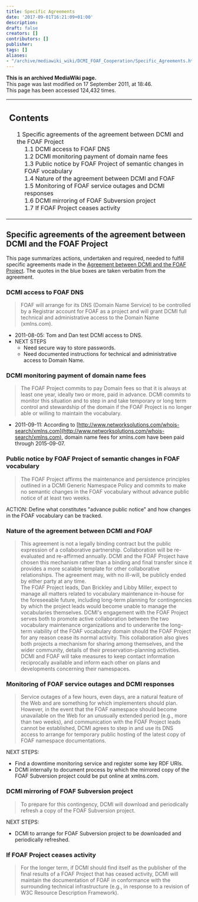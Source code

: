 ```yaml
---
title: Specific Agreements
date: '2017-09-01T16:21:09+01:00'
description: 
draft: false
creators: []
contributors: []
publisher: 
tags: []
aliases:
- "/archive/mediawiki_wiki/DCMI_FOAF_Cooperation/Specific_Agreements.html"
---
```


 **This is an archived MediaWiki page.**  
This page was last modified on 17 September 2011, at 18:46.  
This page has been accessed 124,432 times.

<table id="toc" class="toc">
  <tr>
    <td>
      <div id="toctitle">
        <h2>Contents</h2>
      </div>
      <ul>
        <li class="toclevel-1 tocsection-1">
          <a href="#Specific_agreements_of_the_agreement_between_DCMI_and_the_FOAF_Project"><span class="tocnumber">1</span> <span class="toctext">Specific agreements of the agreement between DCMI and the FOAF Project</span></a>
          <ul>
            <li class="toclevel-2 tocsection-2"><a href="#DCMI_access_to_FOAF_DNS"><span class="tocnumber">1.1</span> <span class="toctext">DCMI access to FOAF DNS</span></a></li>
            <li class="toclevel-2 tocsection-3"><a href="#DCMI_monitoring_payment_of_domain_name_fees"><span class="tocnumber">1.2</span> <span class="toctext">DCMI monitoring payment of domain name fees</span></a></li>
            <li class="toclevel-2 tocsection-4"><a href="#Public_notice_by_FOAF_Project_of_semantic_changes_in_FOAF_vocabulary"><span class="tocnumber">1.3</span> <span class="toctext">Public notice by FOAF Project of semantic changes in FOAF vocabulary</span></a></li>
            <li class="toclevel-2 tocsection-5"><a href="#Nature_of_the_agreement_between_DCMI_and_FOAF"><span class="tocnumber">1.4</span> <span class="toctext">Nature of the agreement between DCMI and FOAF</span></a></li>
            <li class="toclevel-2 tocsection-6"><a href="#Monitoring_of_FOAF_service_outages_and_DCMI_responses"><span class="tocnumber">1.5</span> <span class="toctext">Monitoring of FOAF service outages and DCMI responses</span></a></li>
            <li class="toclevel-2 tocsection-7"><a href="#DCMI_mirroring_of_FOAF_Subversion_project"><span class="tocnumber">1.6</span> <span class="toctext">DCMI mirroring of FOAF Subversion project</span></a></li>
            <li class="toclevel-2 tocsection-8"><a href="#If_FOAF_Project_ceases_activity"><span class="tocnumber">1.7</span> <span class="toctext">If FOAF Project ceases activity</span></a></li>
          </ul>
        </li>
      </ul>
    </td>
  </tr>
</table>

## Specific agreements of the agreement between DCMI and the FOAF Project 

This page summarizes actions, undertaken and required, needed to fulfill specific agreements made in the [Agreement between DCMI and the FOAF Project](http://dublincore.org/documents/2011/05/02/dcmi-foaf/). The quotes in the blue boxes are taken verbatim from the agreement.

### DCMI access to FOAF DNS 
> FOAF will arrange for its DNS (Domain Name Service) to be controlled by a Registrar account for FOAF as a project and will grant DCMI full technical and administrative access to the Domain Name (xmlns.com).
- 2011-08-05: Tom and Dan test DCMI access to DNS.
- NEXT STEPS
  - Need secure way to store passwords.
  - Need documented instructions for technical and administrative access to Domain Name.

### DCMI monitoring payment of domain name fees 
> The FOAF Project commits to pay Domain fees so that it is always at least one year, ideally two or more, paid in advance. DCMI commits to monitor this situation and to step in and take temporary or long term control and stewardship of the domain if the FOAF Project is no longer able or willing to maintain the vocabulary.
- 2011-09-11: According to [http://www.networksolutions.com/whois-search/xmlns.com](http://www.networksolutions.com/whois-search/xmlns.com), domain name fees for xmlns.com have been paid through 2015-09-07.

### Public notice by FOAF Project of semantic changes in FOAF vocabulary 
> The FOAF Project affirms the maintenance and persistence principles outlined in a DCMI Generic Namespace Policy and commits to make no semantic changes in the FOAF vocabulary without advance public notice of at least two weeks.

ACTION: Define what constitutes "advance public notice" and how changes in the FOAF vocabulary can be tracked.

### Nature of the agreement between DCMI and FOAF 
> This agreement is not a legally binding contract but the public expression of a collaborative partnership. Collaboration will be re-evaluated and re-affirmed annually. DCMI and the FOAF Project have chosen this mechanism rather than a binding and final transfer since it provides a more scalable template for other collaborative relationships. The agreement may, with no ill-will, be publicly ended by either party at any time.  
> The FOAF Project leads, Dan Brickley and Libby Miller, expect to manage all matters related to vocabulary maintenance in-house for the foreseeable future, including long-term planning for contingencies by which the project leads would become unable to manage the vocabularies themselves. DCMI's engagement with the FOAF Project serves both to promote active collaboration between the two vocabulary maintenance organizations and to underwrite the long-term viability of the FOAF vocabulary domain should the FOAF Project for any reason cease its normal activity. This collaboration also gives both projects a mechanism for sharing among themselves, and the wider community, details of their preservation-planning activities.  
> DCMI and FOAF will take measures to keep contact information reciprocally available and inform each other on plans and developments concerning their namespaces.
### Monitoring of FOAF service outages and DCMI responses 
> Service outages of a few hours, even days, are a natural feature of the Web and are something for which implementers should plan. However, in the event that the FOAF namespace should become unavailable on the Web for an unusually extended period (e.g., more than two weeks), and communication with the FOAF Project leads cannot be established, DCMI agrees to step in and use its DNS access to arrange for temporary public hosting of the latest copy of FOAF namespace documentations.

NEXT STEPS:

- Find a downtime monitoring service and register some key RDF URIs.
- DCMI internally to document process by which the mirrored copy of the FOAF Subversion project could be put online at xmlns.com.

### DCMI mirroring of FOAF Subversion project 
> To prepare for this contingency, DCMI will download and periodically refresh a copy of the FOAF Subversion project.

NEXT STEPS:

- DCMI to arrange for FOAF Subversion project to be downloaded and periodically refreshed.

### If FOAF Project ceases activity 
> For the longer term, if DCMI should find itself as the publisher of the final results of a FOAF Project that has ceased activity, DCMI will maintain the documentation of FOAF in conformance with the surrounding technical infrastructure (e.g., in response to a revision of W3C Resource Description Framework).
